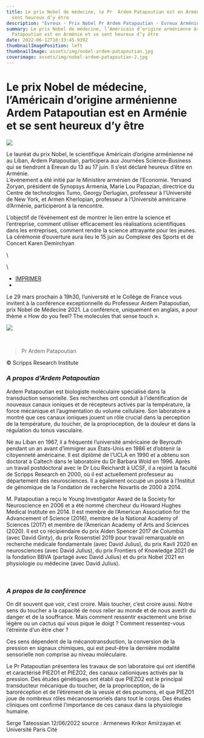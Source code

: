 ```yaml
---
title: Le prix Nobel de médecine, le Pr  Ardem Patapoutian est en Arménie et se
  sent heureux d’y être
description: "Evreux - Prix Nobel Pr Ardem Patapoutian - Evreux Arménie "
summary: Le prix Nobel de médecine, l’Américain d’origine arménienne Ardem
  Patapoutian est en Arménie et se sent heureux d’y être
date: 2022-06-12T18:33:45.939Z
thumbnailImagePosition: left
thumbnailImage: assets/img/nobel-ardem-patapoutian.jpg
coverimage: assets/img/nobel-ardem-patapoutian-2.jpg
---
```

<!--StartFragment-->

# Le prix Nobel de médecine, l’Américain d’origine arménienne Ardem Patapoutian est en Arménie et se sent heureux d’y être



![](https://www.armenews.com/IMG/arton93447.jpg)

Le lauréat du prix Nobel, le scientifique Américain d’origine arménienne né au Liban, Ardem Patapoutian, participera aux Journées Science-Business qui se tiendront à Erevan du 13 au 17 juin. Il s’est déclaré heureux d’être en Arménie.\
L’événement a été initié par le Ministère arménien de l’Economie. Yervand Zoryan, président de Synopsys Armenia, Marie Lou Papazian, directrice du Centre de technologies Tumo, Georgy Derlugian, professeur à l’Université de New York, et Armen Kherlopian, professeur à l’Université américaine d’Arménie, participeront à la rencontre.

L’objectif de l’événement est de montrer le lien entre la science et l’entreprise, comment utiliser efficacement les réalisations scientifiques dans les entreprises, comment rendre la science attrayante pour les jeunes.\
La cérémonie d’ouverture aura lieu le 15 juin au Complexe des Sports et de Concert Karen Demirchyan

<!--EndFragment-->\
\
<!--StartFragment-->

* [IMPRIMER](https://u-paris.fr/conference-ardem-patapoutian/#print "Cliquer pour imprimer")
* 

Le 29 mars prochain à 19h30, l’université et le Collège de France vous invitent à la conférence exceptionnelle du Professeur Ardem Patapoutian, prix Nobel de Médecine 2021. La conférence, uniquement en anglais, a pour thème « How do you feel? The molecules that sense touch ».

![](https://u-paris.fr/wp-content/uploads/2022/02/2022_CONF-NOBEL_1920x1080.jpg)

 

> Pr Ardem Patapoutian

© Scripps Research Institute

### ***A propos d’Ardem Patapoutian*** 

Ardem Patapoutian est biologiste moléculaire spécialisé dans la transduction sensorielle. Ses recherches ont conduit à l’identification de nouveaux canaux ioniques et de récepteurs activés par la température, la force mécanique et l’augmentation du volume cellulaire. Son laboratoire a montré que ces canaux ioniques jouent un rôle crucial dans la perception de la température, du toucher, de la proprioception, de la douleur et dans la régulation du tonus vasculaire.

Né au Liban en 1967, il a fréquenté l’université américaine de Beyrouth pendant un an avant d’immigrer aux États-Unis en 1986 et d’obtenir la citoyenneté américaine. Il est diplômé de l’UCLA en 1990 et a obtenu son doctorat à Caltech dans le laboratoire du Dr Barbara Wold en 1996. Après un travail postdoctoral avec le Dr Lou Reichardt à UCSF, il a rejoint la faculté de Scripps Research en 2000, où il est actuellement professeur au département des neurosciences. Il a également occupé un poste à l’Institut de génomique de la Fondation de recherche Novartis de 2000 à 2014.

M. Patapoutian a reçu le Young Investigator Award de la Society for Neuroscience en 2006 et a été nommé chercheur du Howard Hughes Medical Institute en 2014. Il est membre de l’American Association for the Advancement of Science (2016), membre de la National Academy of Sciences (2017) et membre de l’American Academy of Arts and Sciences (2020). Il est co récipiendaire du prix Alden Spencer 2017 de Columbia (avec David Ginty), du prix Rosenstiel 2019 pour travail remarquable en recherche médicale fondamentale (avec David Julius), du prix Kavli 2020 en neurosciences (avec David Julius), du prix Frontiers of Knowledge 2021 de la fondation BBVA (partagé avec David Julius) et du prix Nobel 2021 en physiologie ou médecine (avec David Julius).

 

### ***A propos de la conférence***

On dit souvent que voir, c’est croire. Mais toucher, c’est croire aussi. Notre sens du toucher a la capacité de nous relier au monde et de nous avertir du danger et de la souffrance. Mais comment ressentir exactement une brise légère ou un cactus qui vous pique le doigt ? Comment ressentez-vous l’étreinte d’un être cher ?

Ces sens dépendent de la mécanotransduction, la conversion de la pression en signaux chimiques, qui est peut-être la dernière modalité sensorielle non comprise au niveau moléculaire.

Le Pr Patapoutian présentera les travaux de son laboratoire qui ont identifié et caractérisé PIEZO1 et PIEZO2, des canaux cationiques activés par la pression. Des études génétiques ont établi que PIEZO2 est le principal transducteur mécanique du toucher, de la proprioception, de la baroréception et de l’étirement de la vessie et des poumons, et que PIEZO1 joue de nombreux rôles mécanosensoriels dans tout le corps. Des études cliniques ont confirmé l’importance de ces canaux dans la physiologie humaine.

<!--EndFragment--> Serge Tateossian 12/06/2022 source : Armenews Krikor Amirzayan et Université Paris Cité